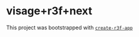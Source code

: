 # visage+r3f+next

This project was bootstrapped with [`create-r3f-app`](https://github.com/utsuboco/create-r3f-app)